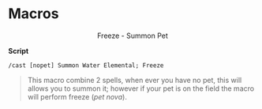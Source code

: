 # Macros

<p align="center"> Freeze - Summon Pet </p>

**Script**
```
/cast [nopet] Summon Water Elemental; Freeze
```
> This macro combine 2 spells, when ever you have no pet, this will allows you to summon it; however if your pet is on the field the macro will perform freeze (*pet nova*).

